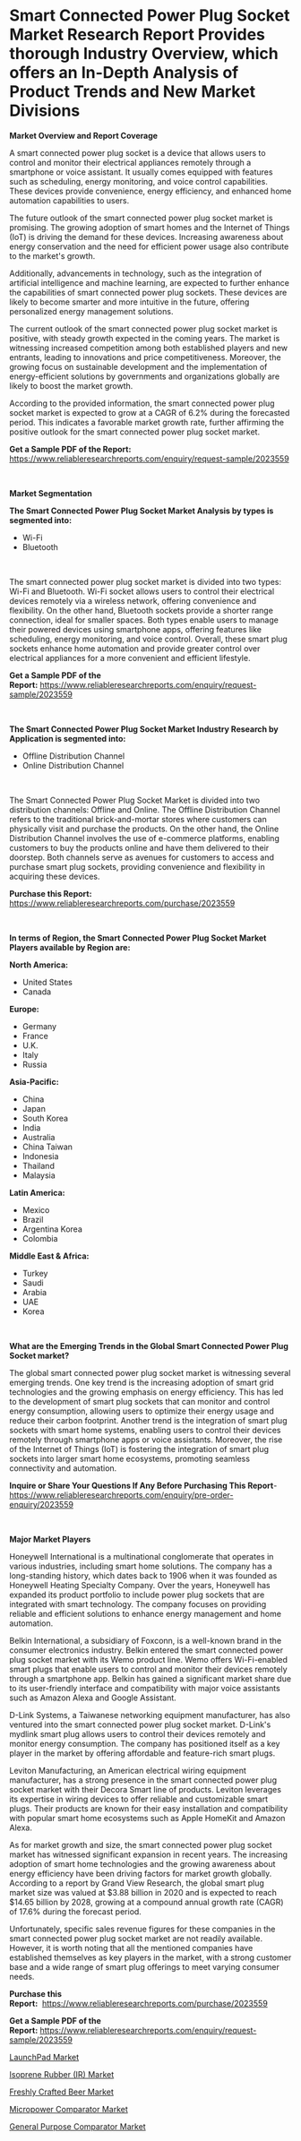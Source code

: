 <p><h1>Smart Connected Power Plug Socket Market Research Report Provides thorough Industry Overview, which offers an In-Depth Analysis of Product Trends and New Market Divisions</h1></p><p><strong>Market Overview and Report Coverage</strong></p>
<p><p>A smart connected power plug socket is a device that allows users to control and monitor their electrical appliances remotely through a smartphone or voice assistant. It usually comes equipped with features such as scheduling, energy monitoring, and voice control capabilities. These devices provide convenience, energy efficiency, and enhanced home automation capabilities to users.</p><p>The future outlook of the smart connected power plug socket market is promising. The growing adoption of smart homes and the Internet of Things (IoT) is driving the demand for these devices. Increasing awareness about energy conservation and the need for efficient power usage also contribute to the market's growth.</p><p>Additionally, advancements in technology, such as the integration of artificial intelligence and machine learning, are expected to further enhance the capabilities of smart connected power plug sockets. These devices are likely to become smarter and more intuitive in the future, offering personalized energy management solutions.</p><p>The current outlook of the smart connected power plug socket market is positive, with steady growth expected in the coming years. The market is witnessing increased competition among both established players and new entrants, leading to innovations and price competitiveness. Moreover, the growing focus on sustainable development and the implementation of energy-efficient solutions by governments and organizations globally are likely to boost the market growth.</p><p>According to the provided information, the smart connected power plug socket market is expected to grow at a CAGR of 6.2% during the forecasted period. This indicates a favorable market growth rate, further affirming the positive outlook for the smart connected power plug socket market.</p></p>
<p><strong>Get a Sample PDF of the Report:</strong> <a href="https://www.reliableresearchreports.com/enquiry/request-sample/2023559">https://www.reliableresearchreports.com/enquiry/request-sample/2023559</a></p>
<p>&nbsp;</p>
<p><strong>Market Segmentation</strong></p>
<p><strong>The Smart Connected Power Plug Socket Market Analysis by types is segmented into:</strong></p>
<p><ul><li>Wi-Fi</li><li>Bluetooth</li></ul></p>
<p>&nbsp;</p>
<p><p>The smart connected power plug socket market is divided into two types: Wi-Fi and Bluetooth. Wi-Fi socket allows users to control their electrical devices remotely via a wireless network, offering convenience and flexibility. On the other hand, Bluetooth sockets provide a shorter range connection, ideal for smaller spaces. Both types enable users to manage their powered devices using smartphone apps, offering features like scheduling, energy monitoring, and voice control. Overall, these smart plug sockets enhance home automation and provide greater control over electrical appliances for a more convenient and efficient lifestyle.</p></p>
<p><strong>Get a Sample PDF of the Report:</strong>&nbsp;<a href="https://www.reliableresearchreports.com/enquiry/request-sample/2023559">https://www.reliableresearchreports.com/enquiry/request-sample/2023559</a></p>
<p>&nbsp;</p>
<p><strong>The Smart Connected Power Plug Socket Market Industry Research by Application is segmented into:</strong></p>
<p><ul><li>Offline Distribution Channel</li><li>Online Distribution Channel</li></ul></p>
<p>&nbsp;</p>
<p><p>The Smart Connected Power Plug Socket Market is divided into two distribution channels: Offline and Online. The Offline Distribution Channel refers to the traditional brick-and-mortar stores where customers can physically visit and purchase the products. On the other hand, the Online Distribution Channel involves the use of e-commerce platforms, enabling customers to buy the products online and have them delivered to their doorstep. Both channels serve as avenues for customers to access and purchase smart plug sockets, providing convenience and flexibility in acquiring these devices.</p></p>
<p><strong>Purchase this Report:</strong>&nbsp; <a href="https://www.reliableresearchreports.com/purchase/2023559">https://www.reliableresearchreports.com/purchase/2023559</a></p>
<p>&nbsp;</p>
<p><strong>In terms of Region, the Smart Connected Power Plug Socket Market Players available by Region are:</strong></p>
<p>
    <p> <strong> North America: </strong>
        <ul>
            <li>United States</li>
            <li>Canada</li>
        </ul>
        </p> 
    <p> <strong> Europe: </strong>
        <ul>
            <li>Germany</li>
            <li>France</li>
            <li>U.K.</li>
            <li>Italy</li>
            <li>Russia</li>
        </ul>
        </p> 
    <p> <strong> Asia-Pacific: </strong>
        <ul>
            <li>China</li>
            <li>Japan</li>
            <li>South Korea</li>
            <li>India</li>
            <li>Australia</li>
            <li>China Taiwan</li>
            <li>Indonesia</li>
            <li>Thailand</li>
            <li>Malaysia</li>
        </ul>
        </p> 
    <p> <strong> Latin America: </strong>
        <ul>
            <li>Mexico</li>
            <li>Brazil</li>
            <li>Argentina Korea</li>
            <li>Colombia</li>
        </ul>
        </p> 
    <p> <strong> Middle East & Africa: </strong>
        <ul>
            <li>Turkey</li>
            <li>Saudi</li>
            <li>Arabia</li>
            <li>UAE</li>
            <li>Korea</li>
        </ul>
    </p>
    </p>
<p>&nbsp;</p>
<p><strong>What are the Emerging Trends in the Global Smart Connected Power Plug Socket market?</strong></p>
<p><p>The global smart connected power plug socket market is witnessing several emerging trends. One key trend is the increasing adoption of smart grid technologies and the growing emphasis on energy efficiency. This has led to the development of smart plug sockets that can monitor and control energy consumption, allowing users to optimize their energy usage and reduce their carbon footprint. Another trend is the integration of smart plug sockets with smart home systems, enabling users to control their devices remotely through smartphone apps or voice assistants. Moreover, the rise of the Internet of Things (IoT) is fostering the integration of smart plug sockets into larger smart home ecosystems, promoting seamless connectivity and automation.</p></p>
<p><strong>Inquire or Share Your Questions If Any Before Purchasing This Report</strong>- <a href="https://www.reliableresearchreports.com/enquiry/pre-order-enquiry/2023559">https://www.reliableresearchreports.com/enquiry/pre-order-enquiry/2023559</a></p>
<p>&nbsp;</p>
<p><strong>Major Market Players</strong></p>
<p><p>Honeywell International is a multinational conglomerate that operates in various industries, including smart home solutions. The company has a long-standing history, which dates back to 1906 when it was founded as Honeywell Heating Specialty Company. Over the years, Honeywell has expanded its product portfolio to include power plug sockets that are integrated with smart technology. The company focuses on providing reliable and efficient solutions to enhance energy management and home automation.</p><p>Belkin International, a subsidiary of Foxconn, is a well-known brand in the consumer electronics industry. Belkin entered the smart connected power plug socket market with its Wemo product line. Wemo offers Wi-Fi-enabled smart plugs that enable users to control and monitor their devices remotely through a smartphone app. Belkin has gained a significant market share due to its user-friendly interface and compatibility with major voice assistants such as Amazon Alexa and Google Assistant.</p><p>D-Link Systems, a Taiwanese networking equipment manufacturer, has also ventured into the smart connected power plug socket market. D-Link's mydlink smart plug allows users to control their devices remotely and monitor energy consumption. The company has positioned itself as a key player in the market by offering affordable and feature-rich smart plugs.</p><p>Leviton Manufacturing, an American electrical wiring equipment manufacturer, has a strong presence in the smart connected power plug socket market with their Decora Smart line of products. Leviton leverages its expertise in wiring devices to offer reliable and customizable smart plugs. Their products are known for their easy installation and compatibility with popular smart home ecosystems such as Apple HomeKit and Amazon Alexa.</p><p>As for market growth and size, the smart connected power plug socket market has witnessed significant expansion in recent years. The increasing adoption of smart home technologies and the growing awareness about energy efficiency have been driving factors for market growth globally. According to a report by Grand View Research, the global smart plug market size was valued at $3.88 billion in 2020 and is expected to reach $14.65 billion by 2028, growing at a compound annual growth rate (CAGR) of 17.6% during the forecast period.</p><p>Unfortunately, specific sales revenue figures for these companies in the smart connected power plug socket market are not readily available. However, it is worth noting that all the mentioned companies have established themselves as key players in the market, with a strong customer base and a wide range of smart plug offerings to meet varying consumer needs.</p></p>
<p><strong>Purchase this Report:</strong>&nbsp;&nbsp;<a href="https://www.reliableresearchreports.com/purchase/2023559">https://www.reliableresearchreports.com/purchase/2023559</a></p>
<p></p>
<p><strong>Get a Sample PDF of the Report:</strong>&nbsp;<a href="https://www.reliableresearchreports.com/enquiry/request-sample/2023559">https://www.reliableresearchreports.com/enquiry/request-sample/2023559</a></p>
<p><p><a href="https://github.com/Chiragrp25/Market-Research-Report-List-1/blob/main/launchpad-market.md">LaunchPad Market</a></p><p><a href="https://medium.com/@karleeprice82/isoprene-rubber-ir-market-research-report-its-history-and-forecast-2023-to-2030-4da399d9b9ad">Isoprene Rubber (IR) Market</a></p><p><a href="https://github.com/santosh758595/Market-Research-Report-List-1/blob/main/freshly-crafted-beer-market.md">Freshly Crafted Beer Market</a></p><p><a href="https://www.linkedin.com/pulse/decoding-micropower-comparator-market-deep-dive-latest-eufuf/">Micropower Comparator Market</a></p><p><a href="https://www.linkedin.com/pulse/general-purpose-comparator-market-share-amp-new-trends-fopyf/">General Purpose Comparator Market</a></p></p>